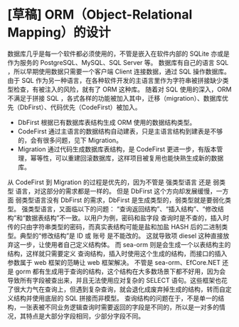 # [草稿] ORM（Object-Relational Mapping）的设计

数据库几乎是每一个软件都必须使用的，不管是嵌入在软件内部的 SQLite 亦或是 作为服务的 PostgreSQL、MySQL、SQL Server 等。
数据库有自己的语言 SQL ，所以早期使用数据只需要一个客户端 Client 连接数据，通过 SQL 操作数据库。
由于 SQL 作为另一种语言，在各种软件开发的主语言里作为字符串被拼接缺少类型检查，有被注入的风险，就有了 ORM 这种库。
随着对 SQL 使用的深入，ORM 不满足于拼接 SQL ，各式各样的功能被加入其中，迁移（migration）、数据库优先（DbFirst）、代码优先（CodeFirst）被加入。

- DbFirst 根据已有数据库表结构生成 ORM 使用的数据结构类型。
- CodeFirst 通过主语言的数据结构自动建表，只是主语言结构到建表是不够的，会有很多问题，见下 Migration。
- Migration 通过代码生成数据库表结构，是 CodeFirst 更进一步，有版本管理，幂等性，可以重建回滚数据库，这样项目被复用也能快熟生成新的数据库。

从 CodeFirst 到 Migration 的过程是优先的，因为不管是 强类型语言 还是 弱类型 语言，对这部分的需求都是一样的。
但是 DbFirst 这个方向却发展缓慢，一方面 弱类型语言没有 DbFirst 的需求，DbFirst 是生成类型的，弱类型就是要弱化类型。
强类型语言，又面临以下的问题：
“查询返回结构”、“插入结构”、“修改结构”和“数据表结构”不一致。以用户为例，密码和盐字段 查询时是不查的，插入时传的只由字符串类型的密码，而真实表结构可能是盐和加盐 HASH 后的二进制类型。典型的“修改结构”是 ID 或 账号 是不能改的。
这就导致项 diesel 这种直接放弃这一步，让使用者自己定义结构体。
而 sea-orm 则是会生成一个以表结构主的结构，这样就只需要定义 查询结构，插入时使用这个生成的结构，而接口的插入参数属于 web 框架的范畴让 web 框架解决。
不管是 sea-orm、EfCore.NET 还是 gorm 都有生成用于查询的结构，这个结构在大多数场景下都不好用，因为会导致所有字段被查出来，并且无法使用应对复杂的 SELECT 语句。这些框架也花了很大力气在查询上，但遇到复杂查询，就会退化成废弃掉生成的结构，转而自定义结构并使用底层的 SQL 拼接而非模型。
查询结构的问题在于，不是单一的结构，一张表被不同业务逻辑查询时需要返回的字段是不同的，所以是一对多的情况，其特点是大部分字段相同，少部分字段不同。
